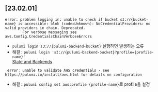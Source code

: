 ## [23.02.01]
```
error: problem logging in: unable to check if bucket s3://{bucket-name} is accessible: blob (code=Unknown): NoCredentialProviders: no valid providers in chain. Deprecated.
        For verbose messaging see aws.Config.CredentialsChainVerboseErrors
```
- `pulumi login s3://{pulumi-backend-bucket}` 실행하면 발생하는 오류
- 해결 : `pulumi login 's3://{pulumi-backend-bucket}?profile={profile-name}'`  
    [State and Backends](https://www.pulumi.com/docs/intro/concepts/state/)

```
 error: unable to validate AWS credentials - see https://pulumi.io/install/aws.html for details on configuration
```
- 해결 : `pulumi config set aws:profile {profile-name}`로 profile을 설정